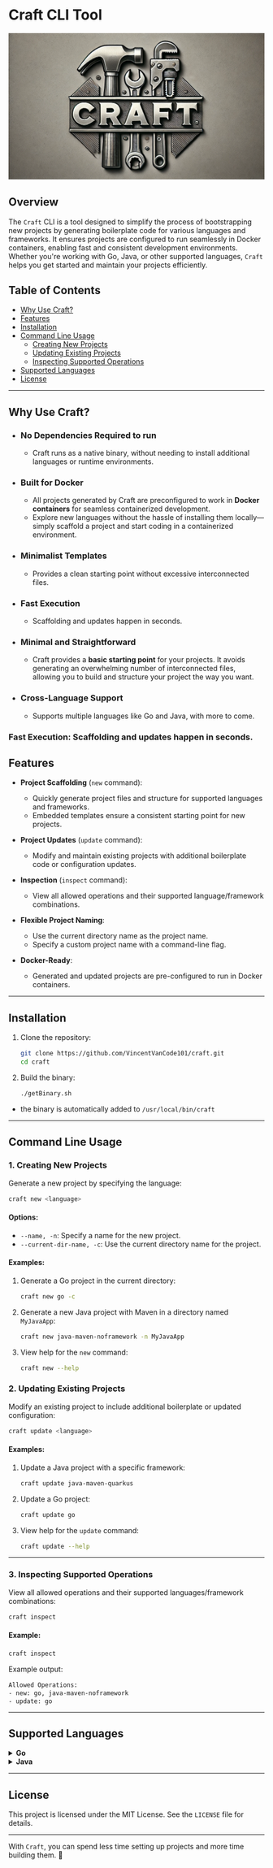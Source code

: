 # **Craft CLI Tool**


![Craft Logo](assets/logo.png)

## **Overview**

The `Craft` CLI is a tool designed to simplify the process of bootstrapping new projects by generating boilerplate code for various languages and frameworks. It ensures projects are configured to run seamlessly in Docker containers, enabling fast and consistent development environments. Whether you're working with Go, Java, or other supported languages, `Craft` helps you get started and maintain your projects efficiently.

## **Table of Contents**

- [Why Use Craft?](#why-use-craft)
- [Features](#features)
- [Installation](#installation)
- [Command Line Usage](#command-line-usage)
  - [Creating New Projects](#creating-new-projects)
  - [Updating Existing Projects](#updating-existing-projects)
  - [Inspecting Supported Operations](#inspecting-supported-operations)
- [Supported Languages](#supported-languages)
- [License](#license)

---
## **Why Use Craft?**

- ### No Dependencies Required to run
  - Craft runs as a native binary, without needing to install additional languages or runtime environments.

- ### Built for Docker
  - All projects generated by Craft are preconfigured to work in **Docker containers** for seamless containerized development.
  - Explore new languages without the hassle of installing them locally—simply scaffold a project and start coding in a containerized environment.

- ### Minimalist Templates
  - Provides a clean starting point without excessive interconnected files.

- ### Fast Execution
  - Scaffolding and updates happen in seconds.

- ### Minimal and Straightforward
  - Craft provides a **basic starting point** for your projects. It avoids generating an overwhelming number of interconnected files, allowing you to build and structure your project the way you want.
- ### Cross-Language Support
  - Supports multiple languages like Go and Java, with more to come.

### **Fast Execution**: Scaffolding and updates happen in seconds.

## **Features**

- **Project Scaffolding** (`new` command):
  - Quickly generate project files and structure for supported languages and frameworks.
  - Embedded templates ensure a consistent starting point for new projects.

- **Project Updates** (`update` command):
  - Modify and maintain existing projects with additional boilerplate code or configuration updates.

- **Inspection** (`inspect` command):
  - View all allowed operations and their supported language/framework combinations.

- **Flexible Project Naming**:
  - Use the current directory name as the project name.
  - Specify a custom project name with a command-line flag.

- **Docker-Ready**:
  - Generated and updated projects are pre-configured to run in Docker containers.

---

## **Installation**

1. Clone the repository:
   ```bash
   git clone https://github.com/VincentVanCode101/craft.git
   cd craft
   ```

2. Build the binary:
   ```bash
   ./getBinary.sh
   ```
  - the binary is automatically added to `/usr/local/bin/craft`
---

## **Command Line Usage**

### **1. Creating New Projects**

Generate a new project by specifying the language:
```bash
craft new <language>
```

#### **Options**:
- `--name, -n`: Specify a name for the new project.
- `--current-dir-name, -c`: Use the current directory name for the project.

#### **Examples**:
1. Generate a Go project in the current directory:
   ```bash
   craft new go -c
   ```

2. Generate a new Java project with Maven in a directory named `MyJavaApp`:
   ```bash
   craft new java-maven-noframework -n MyJavaApp
   ```

3. View help for the `new` command:
   ```bash
   craft new --help
   ```

### **2. Updating Existing Projects**

Modify an existing project to include additional boilerplate or updated configuration:
```bash
craft update <language>
```

#### **Examples**:
1. Update a Java project with a specific framework:
   ```bash
   craft update java-maven-quarkus
   ```

2. Update a Go project:
   ```bash
   craft update go
   ```

3. View help for the `update` command:
   ```bash
   craft update --help
   ```

---

### **3. Inspecting Supported Operations**

View all allowed operations and their supported languages/framework combinations:
```bash
craft inspect
```

#### **Example**:
```bash
craft inspect
```
Example output:
```
Allowed Operations:
- new: go, java-maven-noframework
- update: go
```

---

## **Supported Languages**

<details>
<summary><strong>Go</strong></summary>

### **Go**

- **Allowed Operations**:
  - `new`: Create a new Go project ([Documentation](./docs/go.md)).
  - `update`: Update an existing Go project ([Documentation](./docs/go.md)).
  
#### **Examples**:
1. Create a new Go project:
   ```bash
   craft new go -c
   ```

2. Update an existing Go project:
   ```bash
   craft update go
   ```

[Learn more about crafting new Go projects](./docs/go.md).

</details>

<details>
<summary><strong>Java</strong></summary>

### **Java**
- **Allowed Build Tools and Frameworks**:
  - **Maven**:
    - `noframework`: Create a Java projects without any specific framework. ([Documentation](./docs/java-maven-noframework.md))
    - `spring`: Coming soon...
    - `quarkus`: Coming soon...
  - **Gradle**:
    - `noframework`: Coming soon...
    - `spring`: Coming soon...
    - `quarkus`: Coming soon...

#### **Examples**:
1. Create a new Java project using Maven:
   ```bash
   craft new java-maven-noframework -c
   ```

2. Update an existing Java project:
   ```bash
   craft update java-maven-noframework
   ```

[Learn more about crafting new Java projects](./docs/java-maven-noframework.md).

</details>

---

## **License**

This project is licensed under the MIT License. See the `LICENSE` file for details.

---

With `Craft`, you can spend less time setting up projects and more time building them. 🚀

